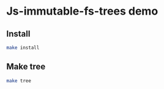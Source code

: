 # Js-immutable-fs-trees demo

## Install

```sh
make install
```

## Make tree

```sh
make tree
```

